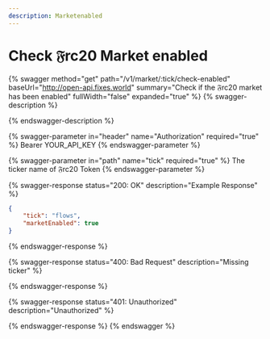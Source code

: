 ```yaml
---
description: Marketenabled
---
```


# Check 𝔉rc20 Market enabled

{% swagger method="get" path="/v1/market/:tick/check-enabled" baseUrl="http://open-api.fixes.world" summary="Check if the 𝔉rc20 market has been enabled" fullWidth="false" expanded="true" %}
{% swagger-description %}

{% endswagger-description %}

{% swagger-parameter in="header" name="Authorization" required="true" %}
Bearer YOUR\_API\_KEY
{% endswagger-parameter %}

{% swagger-parameter in="path" name="tick" required="true" %}
The ticker name of 𝔉rc20 Token
{% endswagger-parameter %}

{% swagger-response status="200: OK" description="Example Response" %}
```json
{
    "tick": "flows",
    "marketEnabled": true
}
```
{% endswagger-response %}

{% swagger-response status="400: Bad Request" description="Missing ticker" %}

{% endswagger-response %}

{% swagger-response status="401: Unauthorized" description="Unauthorized" %}

{% endswagger-response %}
{% endswagger %}
